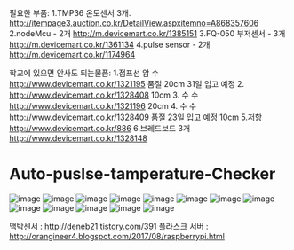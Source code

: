 필요한 부품:
1.TMP36 온도센서 3개. http://itempage3.auction.co.kr/DetailView.aspxitemno=A868357606
2.nodeMcu - 2개   http://m.devicemart.co.kr/1385151 
3.FQ-050 부저센서 - 3개  http://m.devicemart.co.kr/1361134
4.pulse sensor - 2개  http://m.devicemart.co.kr/1174964

학교에 있으면 안사도 되는물품:
1.점프선 암 수   http://www.devicemart.co.kr/1321195 품절 20cm  31일 입고 예정
2.               http://www.devicemart.co.kr/1328408 10cm
3.       수 수  http://www.devicemart.co.kr/1321196 20cm
4.       수 수 http://www.devicemart.co.kr/1328409 품절 23일 입고 예정 10cm
5.저항   http://www.devicemart.co.kr/886 
6.브레드보드 3개   http://www.devicemart.co.kr/1328148

# Auto-puslse-tamperature-Checker
![image](https://user-images.githubusercontent.com/32381811/46915443-deab5c00-cfe6-11e8-873d-3728c5e3ee33.png)
![image](https://user-images.githubusercontent.com/32381811/46915445-e10db600-cfe6-11e8-989a-514f4dfebaae.png)
![image](https://user-images.githubusercontent.com/32381811/46915448-e2d77980-cfe6-11e8-8c17-883b059cd6e6.png)
![image](https://user-images.githubusercontent.com/32381811/46915449-e4a13d00-cfe6-11e8-93f8-ffb4ce2a1072.png)
![image](https://user-images.githubusercontent.com/32381811/46915450-e7039700-cfe6-11e8-847a-d5a0f1515366.png)
![image](https://user-images.githubusercontent.com/32381811/46915452-e9fe8780-cfe6-11e8-8811-8607b976cf9a.png)
![image](https://user-images.githubusercontent.com/32381811/46915454-ebc84b00-cfe6-11e8-864e-a74ffa0a5cd6.png)
![image](https://user-images.githubusercontent.com/32381811/46915456-eec33b80-cfe6-11e8-9858-b56d7b2956d6.png)
![image](https://user-images.githubusercontent.com/32381811/46915459-f1259580-cfe6-11e8-9edf-9e2eab7891df.png)
![image](https://user-images.githubusercontent.com/32381811/46915460-f4208600-cfe6-11e8-96ea-e7381ec76cd6.png)
![image](https://user-images.githubusercontent.com/32381811/46915461-f8e53a00-cfe6-11e8-91fb-b57154261c62.png)
![image](https://user-images.githubusercontent.com/32381811/46915464-000c4800-cfe7-11e8-935b-fe4d064c5cd9.png)
![image](https://user-images.githubusercontent.com/32381811/46915470-0d293700-cfe7-11e8-917f-df6786b0574d.png)

맥박센서 : http://deneb21.tistory.com/391
플라스크 서버 : http://orangineer4.blogspot.com/2017/08/raspberrypi.html
